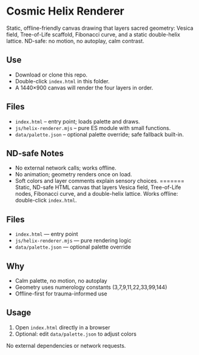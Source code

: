 # Cosmic Helix Renderer


Static, offline-friendly canvas drawing that layers sacred geometry:
Vesica field, Tree-of-Life scaffold, Fibonacci curve, and a static
double-helix lattice. ND-safe: no motion, no autoplay, calm contrast.

## Use
- Download or clone this repo.
- Double-click `index.html` in this folder.
- A 1440×900 canvas will render the four layers in order.

## Files
- `index.html` – entry point; loads palette and draws.
- `js/helix-renderer.mjs` – pure ES module with small functions.
- `data/palette.json` – optional palette override; safe fallback built-in.

## ND-safe Notes
- No external network calls; works offline.
- No animation; geometry renders once on load.
- Soft colors and layer comments explain sensory choices.
=======
Static, ND-safe HTML canvas that layers Vesica field, Tree-of-Life nodes, Fibonacci curve, and a double-helix lattice. Works offline: double-click `index.html`.

## Files
- `index.html` — entry point
- `js/helix-renderer.mjs` — pure rendering logic
- `data/palette.json` — optional palette override

## Why
- Calm palette, no motion, no autoplay
- Geometry uses numerology constants (3,7,9,11,22,33,99,144)
- Offline-first for trauma-informed use

## Usage
1. Open `index.html` directly in a browser
2. Optional: edit `data/palette.json` to adjust colors

No external dependencies or network requests.


